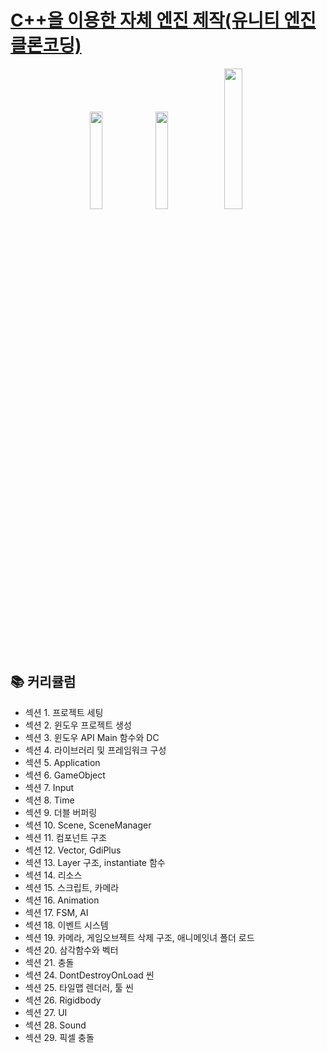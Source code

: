 # [C++을 이용한 자체 엔진 제작(유니티 엔진 클론코딩)](https://www.inflearn.com/course/cpp-%EC%9E%90%EC%B2%B4%EC%97%94%EC%A7%84-%EC%A0%9C%EC%9E%91/dashboard)

<p align="center">
  <img src="https://github.com/user-attachments/assets/c473be7f-f1f9-4108-8cce-e1b82b157fe7", width="20%">
  <img src="https://github.com/user-attachments/assets/10d8e29f-0c0a-41fb-a456-477a146b84a3", width="20%">
  <img src="https://github.com/user-attachments/assets/063f61e3-49ee-41e3-9f11-77595d71cb4f", width="24%">
</p>


## 📚 커리큘럼
- 섹션 1. 프로젝트 세팅
- 섹션 2. 윈도우 프로젝트 생성
- 섹션 3. 윈도우 API Main 함수와 DC
- 섹션 4. 라이브러리 및 프레임워크 구성
- 섹션 5. Application
- 섹션 6. GameObject
- 섹션 7. Input
- 섹션 8. Time
- 섹션 9. 더블 버퍼링
- 섹션 10. Scene, SceneManager
- 섹션 11. 컴포넌트 구조
- 섹션 12. Vector, GdiPlus
- 섹션 13. Layer 구조, instantiate 함수
- 섹션 14. 리소스
- 섹션 15. 스크립트, 카메라
- 섹션 16. Animation
- 섹션 17. FSM, AI
- 섹션 18. 이벤트 시스템
- 섹션 19. 카메라, 게임오브젝트 삭제 구조, 애니메잇녀 폴더 로드
- 섹션 20. 삼각함수와 벡터
- 섹션 21. 충돌
- 섹션 24. DontDestroyOnLoad 씬
- 섹션 25. 타일맵 렌더러, 툴 씬
- 섹션 26. Rigidbody
- 섹션 27. UI
- 섹션 28. Sound
- 섹션 29. 픽셀 충돌
